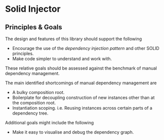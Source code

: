 # Solid Injector

## Principles & Goals

The design and features of this library should support the following

- Encourage the use of the _dependency injection pattern_ and other SOLID principles.
- Make code simpler to understand and work with.

These relative goals should be assessed against the benchmark of manual dependency management.

The main identified shortcomings of manual dependency management are

- A bulky composition root.
- Boilerplate for decoupling construction of new instances other than at the composition root.
- Instantiation scoping. i.e. Reusing instances across certain parts of a dependency tree.

Additional goals might include the following

- Make it easy to visualise and debug the dependency graph.

